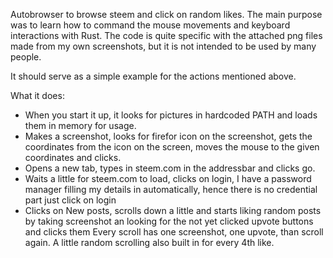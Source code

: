 Autobrowser to browse steem and click on random likes. 
The main purpose was to learn how to command the mouse movements and keyboard interactions with Rust.
The code is quite specific with the attached png files made from my own screenshots,
but it is not intended to be used by many people. 

It should serve as a simple example for the actions mentioned above.

What it does:

 - When you start it up, it looks for pictures in hardcoded PATH and loads them in memory for usage.
 - Makes a screenshot, looks for firefor icon on the screenshot, gets the coordinates from the icon on the screen, moves the mouse to the given coordinates and clicks.
 - Opens a new tab, types in steem.com in the addressbar and clicks go.
 - Waits a little for steem.com to load, clicks on login, I have a password manager filling my details in automatically, hence there is no credential part just click on login
 - Clicks on New posts, scrolls down a little and starts liking random posts by taking screenshot an looking for the not yet clicked upvote buttons and clicks them
	Every scroll has one screenshot, one upvote, than scroll again.
	A little random scrolling also built in for every 4th like.

